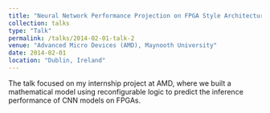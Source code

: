 ```yaml
---
title: "Neural Network Performance Projection on FPGA Style Architecture"
collection: talks
type: "Talk"
permalink: /talks/2014-02-01-talk-2
venue: "Advanced Micro Devices (AMD), Maynooth University"
date: 2014-02-01
location: "Dublin, Ireland"
---
```


The talk focused on my internship project at AMD, where we built a mathematical model using reconfigurable logic to predict the inference performance of CNN models on FPGAs.
